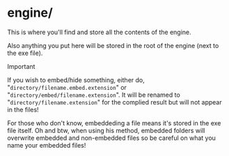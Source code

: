 # engine/
This is where you'll find and store all the contents of the engine.

Also anything you put here will be stored in the root of the engine (next to the exe file).
> [!IMPORTANT]
> If you wish to embed/hide something, either do, "`directory/filename.embed.extension`" or "`directory/embed/filename.extension`".
> It will be renamed to "`directory/filename.extension`" for the complied result but will not appear in the files!
>
> For those who don't know, embeddeding a file means it's stored in the exe file itself.
> Oh and btw, when using his method, embedded folders will overwrite embedded and non-embedded files so be careful on what you name your embedded files!